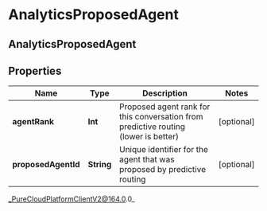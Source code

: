 # AnalyticsProposedAgent

## AnalyticsProposedAgent

## Properties

|Name | Type | Description | Notes|
|------------ | ------------- | ------------- | -------------|
| **agentRank** | **Int** | Proposed agent rank for this conversation from predictive routing (lower is better) | [optional] |
| **proposedAgentId** | **String** | Unique identifier for the agent that was proposed by predictive routing | [optional] |



_PureCloudPlatformClientV2@164.0.0_
